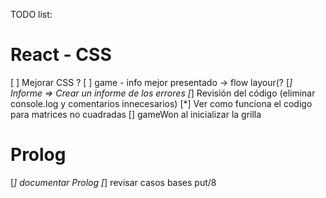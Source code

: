 TODO list:

# React - CSS
[ ] Mejorar CSS ?
    [ ]  game - info mejor presentado -> flow layour(?
[*] Informe => Crear un informe de los errores
[*] Revisión del código (eliminar console.log y comentarios innecesarios)
[*] Ver como funciona el codigo para matrices no cuadradas
[] gameWon al inicializar la grilla

# Prolog
[*] documentar Prolog
[*] revisar casos bases put/8
